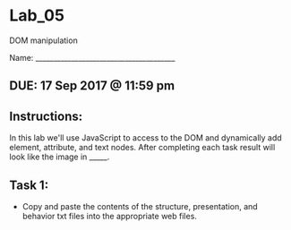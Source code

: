 # Lab_05
DOM manipulation

Name: _______________________________________

## DUE: 17 Sep 2017 @ 11:59 pm

## Instructions:
In this lab we'll use JavaScript to access to the DOM and dynamically add element, attribute, and text nodes. After completing each task result will look like the image in _____.

## Task 1:
  * Copy and paste the contents of the structure, presentation, and behavior txt files into the appropriate web files.
